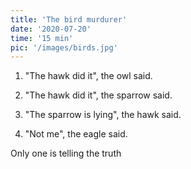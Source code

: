 ```yaml
---
title: 'The bird murdurer'
date: '2020-07-20'
time: '15 min'
pic: '/images/birds.jpg'
---
```


1. "The hawk did it", the owl said.

2. "The hawk did it", the sparrow said.

3. "The sparrow is lying", the hawk said.

4. "Not me", the eagle said.

Only one is telling the truth
